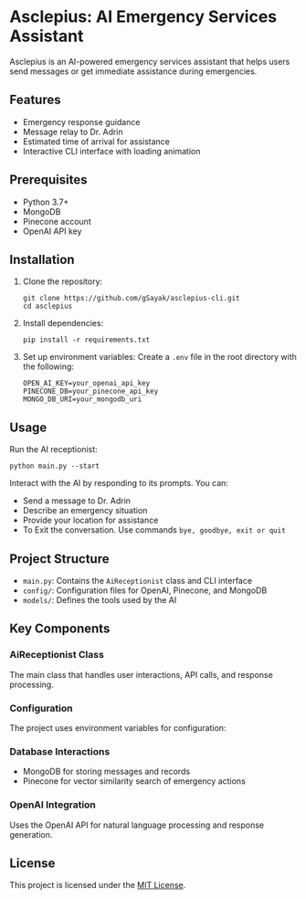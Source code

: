 # Asclepius: AI Emergency Services Assistant

Asclepius is an AI-powered emergency services assistant that helps users send messages or get immediate assistance during emergencies.

## Features

- Emergency response guidance
- Message relay to Dr. Adrin
- Estimated time of arrival for assistance
- Interactive CLI interface with loading animation

## Prerequisites

- Python 3.7+
- MongoDB
- Pinecone account
- OpenAI API key

## Installation

1. Clone the repository:
   ```
   git clone https://github.com/gSayak/asclepius-cli.git
   cd asclepius
   ```

2. Install dependencies:
   ```
   pip install -r requirements.txt
   ```

3. Set up environment variables:
   Create a `.env` file in the root directory with the following:
   ```
   OPEN_AI_KEY=your_openai_api_key
   PINECONE_DB=your_pinecone_api_key
   MONGO_DB_URI=your_mongodb_uri
   ```

## Usage

Run the AI receptionist:

```
python main.py --start
```

Interact with the AI by responding to its prompts. You can:
- Send a message to Dr. Adrin
- Describe an emergency situation
- Provide your location for assistance
- To Exit the conversation. Use commands `bye, goodbye, exit or quit`

## Project Structure

- `main.py`: Contains the `AiReceptionist` class and CLI interface
- `config/`: Configuration files for OpenAI, Pinecone, and MongoDB
- `models/`: Defines the tools used by the AI

## Key Components

### AiReceptionist Class

The main class that handles user interactions, API calls, and response processing.


### Configuration

The project uses environment variables for configuration:


### Database Interactions

- MongoDB for storing messages and records
- Pinecone for vector similarity search of emergency actions

### OpenAI Integration

Uses the OpenAI API for natural language processing and response generation.


## License

This project is licensed under the [MIT License](LICENSE).
